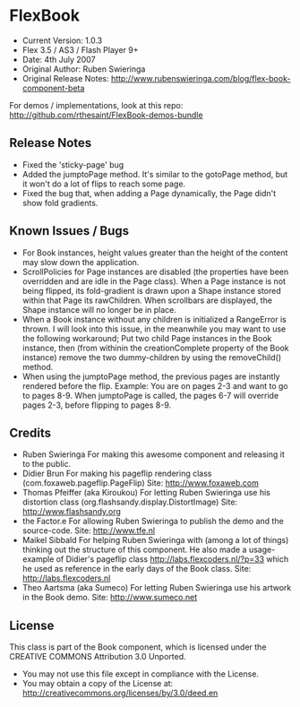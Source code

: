 # FlexBook #

- Current Version: 1.0.3
- Flex 3.5 / AS3 / Flash Player 9+
- Date: 4th July 2007
- Original Author: Ruben Swieringa
- Original Release Notes: <http://www.rubenswieringa.com/blog/flex-book-component-beta>

For demos / implementations, look at this repo:
<http://github.com/rthesaint/FlexBook-demos-bundle>

## Release Notes

- Fixed the 'sticky-page' bug
- Added the jumptoPage method. It's similar to the gotoPage method, but it won't do a lot of flips to reach some page.
- Fixed the bug that, when adding a Page dynamically, the Page didn't show fold gradients.

## Known Issues / Bugs

- For Book instances, height values greater than the height of the content may slow down the application.
- ScrollPolicies for Page instances are disabled (the properties have been overridden and are idle in the Page class). When a Page instance is not being flipped, its fold-gradient is drawn upon a Shape instance stored within that Page its rawChildren. When scrollbars are displayed, the Shape instance will no longer be in place.
- When a Book instance without any children is initialized a RangeError is thrown. I will look into this issue, in the meanwhile you may want to use the following workaround; Put two child Page instances in the Book instance, then (from withinin the creationComplete property of the Book instance) remove the two dummy-children by using the removeChild() method.
- When using the jumptoPage method, the previous pages are instantly rendered before the flip. Example: You are on pages 2-3 and want to go to pages 8-9. When jumptoPage is called, the pages 6-7 will override pages 2-3, before flipping to pages 8-9.

## Credits

- Ruben Swieringa
For making this awesome component and releasing it to the public.
- Didier Brun
For making his pageflip rendering class (com.foxaweb.pageflip.PageFlip)
Site: <http://www.foxaweb.com>
- Thomas Pfeiffer (aka Kiroukou)
For letting Ruben Swieringa use his distortion class (org.flashsandy.display.DistortImage)
Site: <http://www.flashsandy.org>
- the Factor.e
For allowing Ruben Swieringa to publish the demo and the source-code.
Site: <http://www.tfe.nl>
- Maikel Sibbald
For helping Ruben Swieringa with (among a lot of things) thinking out the structure of this component. He also made a usage-example of Didier's pageflip class <http://labs.flexcoders.nl/?p=33> which he used as reference in the early days of the Book class.
Site: <http://labs.flexcoders.nl>
- Theo Aartsma (aka Sumeco)
For letting Ruben Swieringa use his artwork in the Book demo.
Site: <http://www.sumeco.net>

## License

This class is part of the Book component, which is licensed under the CREATIVE COMMONS Attribution 3.0 Unported.

- You may not use this file except in compliance with the License.
- You may obtain a copy of the License at: <http://creativecommons.org/licenses/by/3.0/deed.en>